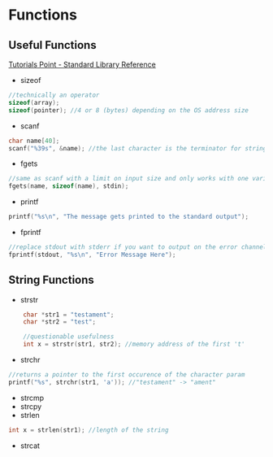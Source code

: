 # Functions

## Useful Functions
[Tutorials Point - Standard Library Reference](http://www.tutorialspoint.com/c_standard_library/index.htm)

* sizeof
```c
//technically an operator
sizeof(array);
sizeof(pointer); //4 or 8 (bytes) depending on the OS address size
```
* scanf
```c
char name[40];
scanf("%39s", &name); //the last character is the terminator for strings
```
* fgets
```c
//same as scanf with a limit on input size and only works with one variable
fgets(name, sizeof(name), stdin); 
```
* printf
```c
printf("%s\n", "The message gets printed to the standard output");
```
* fprintf
```c
//replace stdout with stderr if you want to output on the error channel
fprintf(stdout, "%s\n", "Error Message Here");
```

## String Functions
* strstr
```c
	char *str1 = "testament";
	char *str2 = "test";

	//questionable usefulness
	int x = strstr(str1, str2); //memory address of the first 't'
```
* strchr
```c
//returns a pointer to the first occurence of the character param
printf("%s", strchr(str1, 'a')); //"testament" -> "ament"
```
* strcmp
* strcpy
* strlen
```c
int x = strlen(str1); //length of the string
```
* strcat
